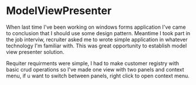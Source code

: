 # ModelViewPresenter
When last time I've been working on windows forms application I've came to conclusion that I should use some design pattern.
Meantime I took part in the job interviw, recruiter asked me to wrote simple application in whatever technology I'm familiar with. This was great opportunity to establish model view presenter solution.

Requiter requirments were simple, I had to make customer registry with basic crud operations so I've made one view with two panels and 
context menu, if u want to switch between panels, right click to open context menu.
